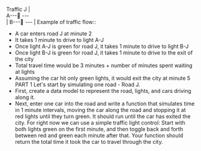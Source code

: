 Traffic
     J
     |      
A---🚦 ---     
     |
B---🚦 ---
     |
Example of traffic flow::
- A car enters road J at minute 2
- It takes 1 minute to drive to light A-J
- Once light A-J is green for road J, it takes 1 minute to drive to light B-J
- Once light B-J is green for road J, it takes 1 minute to drive to the exit of the city
- Total travel time would be 3 minutes + number of minutes spent waiting at lights
- Assuming the car hit only green lights, it would exit the city at minute 5
  PART 1
  Let's start by simulating one road - Road J.
- First, create a data model to represent the road, lights, and cars driving along it.
- Next, enter one car into the road and write a function that simulates time in 1 minute intervals,
  moving the car along the road and stopping it at red lights until they turn green. It should run until the car has exited the city.
  For right now we can use a simple traffic light control: Start with both lights green on the first minute,
  and then toggle back and forth between red and green each minute after that.
  Your function should return the total time it took the car to travel through the city.
